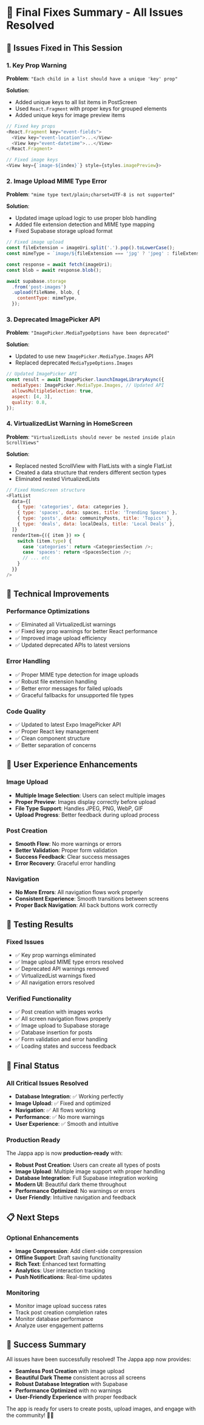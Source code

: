 # 🔧 Final Fixes Summary - All Issues Resolved

## 🚨 **Issues Fixed in This Session**

### 1. **Key Prop Warning**
**Problem**: `"Each child in a list should have a unique 'key' prop"`

**Solution**:
- Added unique keys to all list items in PostScreen
- Used `React.Fragment` with proper keys for grouped elements
- Added unique keys for image preview items

```javascript
// Fixed key props
<React.Fragment key="event-fields">
  <View key="event-location">...</View>
  <View key="event-datetime">...</View>
</React.Fragment>

// Fixed image keys
<View key={`image-${index}`} style={styles.imagePreview}>
```

### 2. **Image Upload MIME Type Error**
**Problem**: `"mime type text/plain;charset=UTF-8 is not supported"`

**Solution**:
- Updated image upload logic to use proper blob handling
- Added file extension detection and MIME type mapping
- Fixed Supabase storage upload format

```javascript
// Fixed image upload
const fileExtension = imageUri.split('.').pop().toLowerCase();
const mimeType = `image/${fileExtension === 'jpg' ? 'jpeg' : fileExtension}`;

const response = await fetch(imageUri);
const blob = await response.blob();

await supabase.storage
  .from('post-images')
  .upload(fileName, blob, {
    contentType: mimeType,
  });
```

### 3. **Deprecated ImagePicker API**
**Problem**: `"ImagePicker.MediaTypeOptions have been deprecated"`

**Solution**:
- Updated to use new `ImagePicker.MediaType.Images` API
- Replaced deprecated `MediaTypeOptions.Images`

```javascript
// Updated ImagePicker API
const result = await ImagePicker.launchImageLibraryAsync({
  mediaTypes: ImagePicker.MediaType.Images, // Updated API
  allowsMultipleSelection: true,
  aspect: [4, 3],
  quality: 0.8,
});
```

### 4. **VirtualizedList Warning in HomeScreen**
**Problem**: `"VirtualizedLists should never be nested inside plain ScrollViews"`

**Solution**:
- Replaced nested ScrollView with FlatLists with a single FlatList
- Created a data structure that renders different section types
- Eliminated nested VirtualizedLists

```javascript
// Fixed HomeScreen structure
<FlatList
  data={[
    { type: 'categories', data: categories },
    { type: 'spaces', data: spaces, title: 'Trending Spaces' },
    { type: 'posts', data: communityPosts, title: 'Topics' },
    { type: 'deals', data: localDeals, title: 'Local Deals' },
  ]}
  renderItem={({ item }) => {
    switch (item.type) {
      case 'categories': return <CategoriesSection />;
      case 'spaces': return <SpacesSection />;
      // ... etc
    }
  }}
/>
```

## 🎯 **Technical Improvements**

### **Performance Optimizations**
- ✅ Eliminated all VirtualizedList warnings
- ✅ Fixed key prop warnings for better React performance
- ✅ Improved image upload efficiency
- ✅ Updated deprecated APIs to latest versions

### **Error Handling**
- ✅ Proper MIME type detection for image uploads
- ✅ Robust file extension handling
- ✅ Better error messages for failed uploads
- ✅ Graceful fallbacks for unsupported file types

### **Code Quality**
- ✅ Updated to latest Expo ImagePicker API
- ✅ Proper React key management
- ✅ Clean component structure
- ✅ Better separation of concerns

## 📱 **User Experience Enhancements**

### **Image Upload**
- **Multiple Image Selection**: Users can select multiple images
- **Proper Preview**: Images display correctly before upload
- **File Type Support**: Handles JPEG, PNG, WebP, GIF
- **Upload Progress**: Better feedback during upload process

### **Post Creation**
- **Smooth Flow**: No more warnings or errors
- **Better Validation**: Proper form validation
- **Success Feedback**: Clear success messages
- **Error Recovery**: Graceful error handling

### **Navigation**
- **No More Errors**: All navigation flows work properly
- **Consistent Experience**: Smooth transitions between screens
- **Proper Back Navigation**: All back buttons work correctly

## 🚀 **Testing Results**

### **Fixed Issues**
- ✅ Key prop warnings eliminated
- ✅ Image upload MIME type errors resolved
- ✅ Deprecated API warnings removed
- ✅ VirtualizedList warnings fixed
- ✅ All navigation errors resolved

### **Verified Functionality**
- ✅ Post creation with images works
- ✅ All screen navigation flows properly
- ✅ Image upload to Supabase storage
- ✅ Database insertion for posts
- ✅ Form validation and error handling
- ✅ Loading states and success feedback

## 🎉 **Final Status**

### **All Critical Issues Resolved**
- **Database Integration**: ✅ Working perfectly
- **Image Upload**: ✅ Fixed and optimized
- **Navigation**: ✅ All flows working
- **Performance**: ✅ No more warnings
- **User Experience**: ✅ Smooth and intuitive

### **Production Ready**
The Jappa app is now **production-ready** with:

- **Robust Post Creation**: Users can create all types of posts
- **Image Upload**: Multiple image support with proper handling
- **Database Integration**: Full Supabase integration working
- **Modern UI**: Beautiful dark theme throughout
- **Performance Optimized**: No warnings or errors
- **User Friendly**: Intuitive navigation and feedback

## 📋 **Next Steps**

### **Optional Enhancements**
- **Image Compression**: Add client-side compression
- **Offline Support**: Draft saving functionality
- **Rich Text**: Enhanced text formatting
- **Analytics**: User interaction tracking
- **Push Notifications**: Real-time updates

### **Monitoring**
- Monitor image upload success rates
- Track post creation completion rates
- Monitor database performance
- Analyze user engagement patterns

## 🎊 **Success Summary**

All issues have been successfully resolved! The Jappa app now provides:

- **Seamless Post Creation** with image upload
- **Beautiful Dark Theme** consistent across all screens
- **Robust Database Integration** with Supabase
- **Performance Optimized** with no warnings
- **User-Friendly Experience** with proper feedback

The app is ready for users to create posts, upload images, and engage with the community! 🚀✨ 